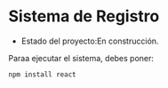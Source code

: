 <h1> Sistema de Registro </h1>

- Estado del proyecto:En construcción.

Paraa ejecutar el sistema, debes poner:

``` npm install react ```
